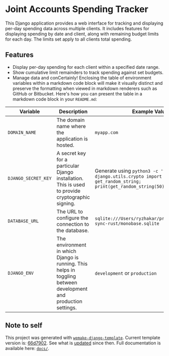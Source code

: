 # Joint Accounts Spending Tracker

This Django application provides a web interface for tracking and displaying per-day spending data across multiple clients. It includes features for displaying spending by date and client, along with remaining budget limits for each day.
The limits set apply to all clients total spending.

## Features

- Display per-day spending for each client within a specified date range.
- Show cumulative limit remainders to track spending against set budgets.
- Manage data and conCertainly! Enclosing the table of environment variables within a markdown code block will make it visually distinct and preserve the formatting when viewed in markdown renderers such as GitHub or Bitbucket. Here's how you can present the table in a markdown code block in your `README.md`:

| Variable            | Description                                                                                     | Example Value                                                        |
|---------------------|-------------------------------------------------------------------------------------------------|----------------------------------------------------------------------|
| `DOMAIN_NAME`       | The domain name where the application is hosted.                                                | `myapp.com`                                                          |
| `DJANGO_SECRET_KEY` | A secret key for a particular Django installation. This is used to provide cryptographic signing. | Generate using `python3 -c 'from django.utils.crypto import get_random_string; print(get_random_string(50))'` |
| `DATABASE_URL`      | The URL to configure the connection to the database.                                            | `sqlite:///Users/ryzhakar/projects/monobank-sync-rust/monobase.sqlite` |
| `DJANGO_ENV`        | The environment in which Django is running. This helps in toggling between development and production settings. | `development` or `production`                                                      |

## Note to self
This project was generated with [`wemake-django-template`](https://github.com/wemake-services/wemake-django-template). Current template version is: [66d7902](https://github.com/wemake-services/wemake-django-template/tree/66d7902094b8a104f83773171c44635314b5244a). See what is [updated](https://github.com/wemake-services/wemake-django-template/compare/66d7902094b8a104f83773171c44635314b5244a...master) since then.
Full documentation is available here: [`docs/`](docs).
